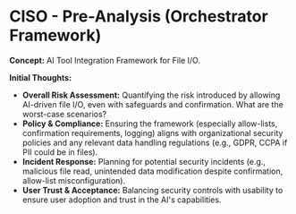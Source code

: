 # CISO - Pre-Analysis (Orchestrator Framework)

**Concept:** AI Tool Integration Framework for File I/O.

**Initial Thoughts:**
*   **Overall Risk Assessment:** Quantifying the risk introduced by allowing AI-driven file I/O, even with safeguards and confirmation. What are the worst-case scenarios?
*   **Policy & Compliance:** Ensuring the framework (especially allow-lists, confirmation requirements, logging) aligns with organizational security policies and any relevant data handling regulations (e.g., GDPR, CCPA if PII could be in files).
*   **Incident Response:** Planning for potential security incidents (e.g., malicious file read, unintended data modification despite confirmation, allow-list misconfiguration).
*   **User Trust & Acceptance:** Balancing security controls with usability to ensure user adoption and trust in the AI's capabilities. 
